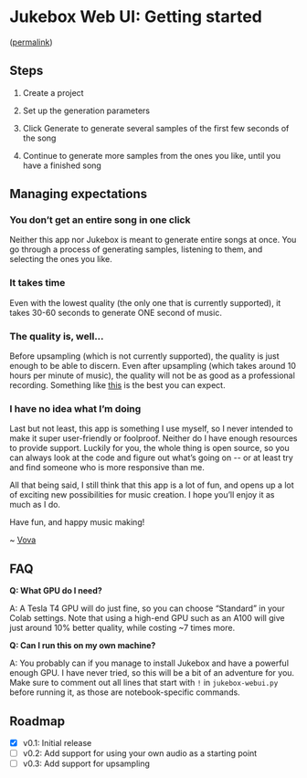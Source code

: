 # Jukebox Web UI: Getting started

([permalink](https://github.com/vzakharov/jukebox-webui/blob/main/docs/getting-started.md))

## Steps

1. Create a project

2. Set up the generation parameters

3. Click Generate to generate several samples of the first few seconds of the song

4. Continue to generate more samples from the ones you like, until you have a finished song

## Managing expectations

### You don’t get an entire song in one click

Neither this app nor Jukebox is meant to generate entire songs at once. You go through a process of generating samples, listening to them, and selecting the ones you like.

### It takes time

Even with the lowest quality (the only one that is currently supported), it takes 30-60 seconds to generate ONE second of music.

### The quality is, well...

Before upsampling (which is not currently supported), the quality is just enough to be able to discern. Even after upsampling (which takes around 10 hours per minute of music), the quality will not be as good as a professional recording. Something like [this](https://www.youtube.com/watch?v=xeJesnxvKB0&list=PLhW3E8TjBWfjs3DK57_FmPv9Ag62WGxNJ&index=3) is the best you can expect.

### I have no idea what I’m doing

Last but not least, this app is something I use myself, so I never intended to make it super user-friendly or foolproof. Neither do I have enough resources to provide support. Luckily for you, the whole thing is open source, so you can always look at the code and figure out what’s going on -- or at least try and find someone who is more responsive than me.

All that being said, I still think that this app is a lot of fun, and opens up a lot of exciting new possibilities for music creation. I hope you’ll enjoy it as much as I do.

Have fun, and happy music making!

~ [Vova](https://twitter.com/vovahimself)

## FAQ

**Q: What GPU do I need?**

A: A Tesla T4 GPU will do just fine, so you can choose “Standard” in your Colab settings. Note that using a high-end GPU such as an A100 will give just around 10% better quality, while costing ~7 times more.

**Q: Can I run this on my own machine?**

A: You probably can if you manage to install Jukebox and have a powerful enough GPU. I have never tried, so this will be a bit of an adventure for you. Make sure to comment out all lines that start with `!` in `jukebox-webui.py` before running it, as those are notebook-specific commands.

## Roadmap

- [x] v0.1: Initial release
- [ ] v0.2: Add support for using your own audio as a starting point
- [ ] v0.3: Add support for upsampling